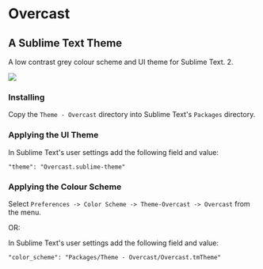 # Overcast
## A Sublime Text Theme

A low contrast grey colour scheme and UI theme for Sublime Text. 2.

![](https://i.imgur.com/85L5NBy.png)

### Installing

Copy the ```Theme - Overcast``` directory into Sublime Text's ```Packages```
directory.

### Applying the UI Theme

In Sublime Text's user settings add the following field and value:

```
"theme": "Overcast.sublime-theme"
```

### Applying the Colour Scheme

Select ```Preferences -> Color Scheme -> Theme-Overcast -> Overcast``` from the
menu.

OR:

In Sublime Text's user settings add the following field and value:

```
"color_scheme": "Packages/Theme - Overcast/Overcast.tmTheme"
```
